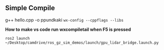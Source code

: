 ## Simple Compile

g++ hello.cpp -o ppundkaki `wx-config --cppflags --libs`

**How to make vs code run wxcompiletail when F5 is pressed**

`ros2 launch ~/Desktop/camdrive/ros_gz_sim_demos/launch/gpu_lidar_bridge.launch.py`